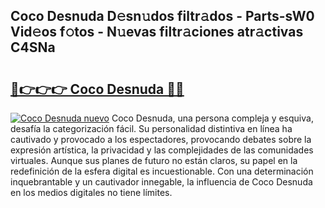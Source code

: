 ## Coco Desnuda D𝚎sn𝚞dos filtr𝚊dos - Parts-sW0 Vid𝚎os f𝚘tos - N𝚞evas filtr𝚊ciones atr𝚊ctivas C4SNa

# <h2><a href="http://mbbshjb.tromn.icu/?c=Coco+Desnuda">🔗👉👉👉 Coco Desnuda 🔗🔗</a></h2>

[![Coco Desnuda nuevo](https://i.imgur.com/pEAQMta.gif)](http://mbbshjb.tromn.icu/?c=Coco+Desnuda)
Coco Desnuda, una persona compleja y esquiva, desafía la categorización fácil. Su personalidad distintiva en línea ha cautivado y provocado a los espectadores, provocando debates sobre la expresión artística, la privacidad y las complejidades de las comunidades virtuales. Aunque sus planes de futuro no están claros, su papel en la redefinición de la esfera digital es incuestionable. Con una determinación inquebrantable y un cautivador innegable, la influencia de Coco Desnuda en los medios digitales no tiene límites.
